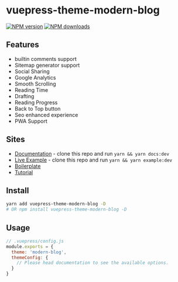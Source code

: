 # vuepress-theme-modern-blog

[![NPM version](https://badgen.net/npm/v/vuepress-theme-modern-blog)](https://npmjs.com/package/vuepress-theme-modern-blog) [![NPM downloads](https://badgen.net/npm/dt/vuepress-theme-modern-blog)](https://npmjs.com/package/vuepress-theme-modern-blog)

## Features

- builtin comments support
- Sitemap generator support
- Social Sharing
- Google Analytics
- Smooth Scrolling
- Reading Time
- Drafting
- Reading Progress
- Back to Top button
- Seo enhanced experience
- PWA Support


## Sites

- [Documentation](https://vp-modern-docs.z3by.com) - clone this repo and run `yarn && yarn docs:dev`
- [Live Example](https://vp-modern.z3by.com/) - clone this repo and run `yarn && yarn example:dev`
- [Boilerplate](https://github.com/z3by/vuepress-blog-template)
- [Tutorial](https://www.ahmadmostafa.com/2019/10/14/vuepress-modern-blog-theme/)

## Install

```bash
yarn add vuepress-theme-modern-blog -D
# OR npm install vuepress-theme-modern-blog -D
```

## Usage

```js
// .vuepress/config.js
module.exports = {
  theme: 'modern-blog',
  themeConfig: {
    // Please head documentation to see the available options.
  }
}
```
